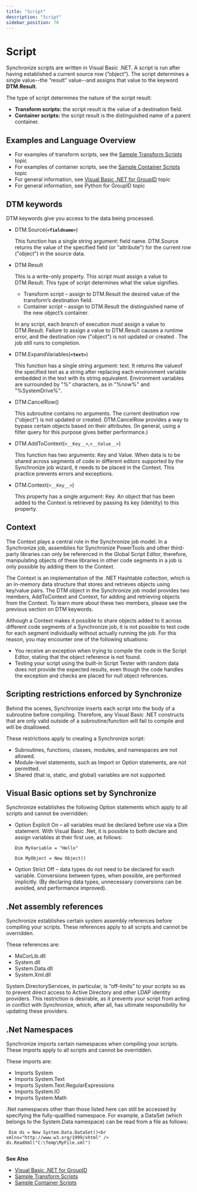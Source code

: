 ```yaml
---
title: "Script"
description: "Script"
sidebar_position: 70
---
```


# Script

Synchronize scripts are written in Visual Basic .NET. A script is run after having established a
current source row (”object”). The script determines a single value--the ”result” value--and assigns
that value to the keyword **DTM.Result**.

The type of script determines the nature of the script result:

- **Transform scripts:** the script result is the value of a destination field.
- **Container scripts:** the script result is the distinguished name of a parent container.

## Examples and Language Overview

- For examples of transform scripts, see the
  [Sample Transform Scripts](/docs/directorymanager/11.0/portal/synchronize/dtmscript/sampletransformscript.md)
  topic
- For examples of container scripts, see the
  [Sample Container Scripts](/docs/directorymanager/11.0/portal/synchronize/dtmscript/samplecontainerscript.md)
  topic
- For general information, see
  [Visual Basic .NET for GroupID](/docs/directorymanager/11.0/portal/synchronize/dtmscript/visualbasicnetbasic.md)
  topic
- For general information, see Python for GroupID topic

## DTM keywords

DTM keywords give you access to the data being processed.

- DTM.Source(**`<fieldname>`**)

    This function has a single string argument: field name. DTM.Source returns the value of the
    specified field (or "attribute") for the current row ("object") in the source data.

- DTM.Result

    This is a write-only property. This script must assign a value to DTM.Result. This type of
    script determines what the value signifies.

    - Transform script – assign to DTM.Result the desired value of the transform’s destination
      field.
    - Container script – assign to DTM.Result the distinguished name of the new object’s container.

    In any script, each branch of execution must assign a value to DTM.Result. Failure to assign a
    value to DTM.Result causes a runtime error, and the destination row ("object") is not updated or
    created . The job still runs to completion.

- DTM.ExpandVariables(**`<text>`**)

    This function has a single string argument: text. It returns the valueof the specified text as a
    string after replacing each environment variable embedded in the text with its string
    equivalent. Environment variables are surrounded by "%" characters, as in "%now%" and
    "%SystemDrive%".

- DTM.CancelRow()

    This subroutine contains no arguments. The current destination row ("object") is not updated or
    created. DTM.CancelRow provides a way to bypass certain objects based on their attributes. (In
    general, using a filter query for this purpose gives better performance.)

- DTM.AddToContext(`<__Key__>`,`<__Value__>`)

    This function has two arguments: Key and Value. When data is to be shared across segments of
    code in different editors supported by the Synchronize job wizard, it needs to be placed in the
    Context. This practice prevents errors and exceptions.

- DTM.Context(`<__Key__>`)

    This property has a single argument: Key. An object that has been added to the Context is
    retrieved by passing its key (identity) to this property.

## Context

The Context plays a central role in the Synchronize job model. In a Synchronize job, assemblies for
Synchronize PowerTools and other third-party libraries can only be referenced in the Global Script
Editor, therefore, manipulating objects of these libraries in other code segments in a job is only
possible by adding them to the Context.

The Context is an implementation of the .NET Hashtable collection, which is an in-memory data
structure that stores and retrieves objects using key/value pairs. The DTM object in the Synchronize
job model provides two members, AddToContext and Context, for adding and retrieving objects from the
Context. To learn more about these two members, please see the previous section on DTM keywords.

Although a Context makes it possible to share objects added to it across different code segments of
a Synchronize job, it is not possible to test code for each segment individually without actually
running the job. For this reason, you may encounter one of the following situations:

- You receive an exception when trying to compile the code in the Script Editor, stating that the
  object reference is not found.
- Testing your script using the built-in Script Tester with random data does not provide the
  expected results, even though the code handles the exception and checks are placed for null object
  references.

## Scripting restrictions enforced by Synchronize

Behind the scenes, Synchronize inserts each script into the body of a subroutine before compiling.
Therefore, any Visual Basic .NET constructs that are only valid outside of a subroutine/function
will fail to compile and will be disallowed.

These restrictions apply to creating a Synchronize script:

- Subroutines, functions, classes, modules, and namespaces are not allowed.
- Module-level statements, such as Import or Option statements, are not permitted.
- Shared (that is, static, and global) variables are not supported.

## Visual Basic options set by Synchronize

Synchronize establishes the following Option statements which apply to all scripts and cannot be
overridden:

- Option Explicit On – all variables must be declared before use via a Dim statement. With Visual
  Basic .Net, it is possible to both declare and assign variables at their first use, as follows:

    ```
    Dim MyVariable = "Hello"
    ```

    ```
    Dim MyObject = New Object()
    ```

- Option Strict Off – data types do not need to be declared for each variable. Conversions between
  types, when possible, are performed implicitly. (By declaring data types, unnecessary conversions
  can be avoided, and performance improved).

## .Net assembly references

Synchronize establishes certain system assembly references before compiling your scripts. These
references apply to all scripts and cannot be overridden.

These references are:

- MsCorLib.dll
- System.dll
- System.Data.dll
- System.Xml.dll

System.DirectoryServices, in particular, is ”off-limits” to your scripts so as to prevent direct
access to Active Directory and other LDAP identity providers. This restriction is desirable, as it
prevents your script from acting in conflict with Synchronize, which, after all, has ultimate
responsibility for updating these providers.

## .Net Namespaces

Synchronize imports certain namespaces when compiling your scripts. These imports apply to all
scripts and cannot be overridden.

These imports are:

- Imports System
- Imports System.Text
- Imports System.Text.RegularExpressions
- Imports System.IO
- Imports System.Math

.Net namespaces other than those listed here can still be accessed by specifying the fully-qualified
namespace. For example, a DataSet (which belongs to the System.Data namespace) can be read from a
file as follows:

```
 Dim ds = New System.Data.DataSet()<br xmlns="http://www.w3.org/1999/xhtml" /> ds.ReadXml("C:\Temp\MyFile.xml")
                
```

**See Also**

- [Visual Basic .NET for GroupID](/docs/directorymanager/11.0/portal/synchronize/dtmscript/visualbasicnetbasic.md)
- [Sample Transform Scripts](/docs/directorymanager/11.0/portal/synchronize/dtmscript/sampletransformscript.md)
- [Sample Container Scripts](/docs/directorymanager/11.0/portal/synchronize/dtmscript/samplecontainerscript.md)

